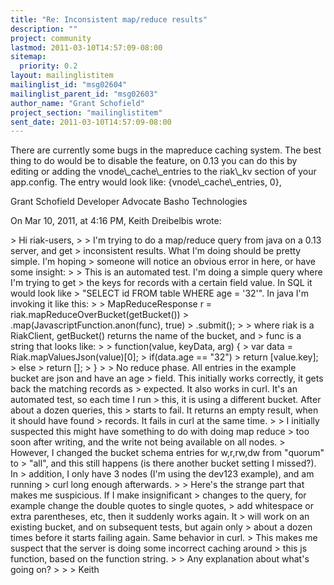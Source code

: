 ```yaml
---
title: "Re: Inconsistent map/reduce results"
description: ""
project: community
lastmod: 2011-03-10T14:57:09-08:00
sitemap:
  priority: 0.2
layout: mailinglistitem
mailinglist_id: "msg02604"
mailinglist_parent_id: "msg02603"
author_name: "Grant Schofield"
project_section: "mailinglistitem"
sent_date: 2011-03-10T14:57:09-08:00
---
```



There are currently some bugs in the mapreduce caching system. The best thing 
to do would be to disable the feature, on 0.13 you can do this by editing or 
adding the vnode\\_cache\\_entries to the riak\\_kv section of your app.config. The 
entry would look like:
{vnode\\_cache\\_entries, 0},

Grant Schofield
Developer Advocate 
Basho Technologies

On Mar 10, 2011, at 4:16 PM, Keith Dreibelbis wrote:

&gt; Hi riak-users,
&gt; 
&gt; I'm trying to do a map/reduce query from java on a 0.13 server, and get 
&gt; inconsistent results. What I'm doing should be pretty simple. I'm hoping 
&gt; someone will notice an obvious error in here, or have some insight:
&gt; 
&gt; This is an automated test. I'm doing a simple query where I'm trying to get 
&gt; the keys for records with a certain field value. In SQL it would look like 
&gt; "SELECT id FROM table WHERE age = '32'". In java I'm invoking it like this:
&gt; 
&gt; MapReduceResponse r = riak.mapReduceOverBucket(getBucket())
&gt; .map(JavascriptFunction.anon(func), true)
&gt; .submit();
&gt; 
&gt; where riak is a RiakClient, getBucket() returns the name of the bucket, and 
&gt; func is a string that looks like:
&gt; 
&gt; function(value, keyData, arg) {
&gt; var data = Riak.mapValuesJson(value)[0];
&gt; if(data.age == "32")
&gt; return [value.key];
&gt; else
&gt; return [];
&gt; }
&gt; 
&gt; No reduce phase. All entries in the example bucket are json and have an age 
&gt; field. This initially works correctly, it gets back the matching records as 
&gt; expected. It also works in curl. It's an automated test, so each time I run 
&gt; this, it is using a different bucket. After about a dozen queries, this 
&gt; starts to fail. It returns an empty result, when it should have found 
&gt; records. It fails in curl at the same time.
&gt; 
&gt; I initially suspected this might have something to do with doing map reduce 
&gt; too soon after writing, and the write not being available on all nodes. 
&gt; However, I changed the bucket schema entries for w,r,rw,dw from "quorum" to 
&gt; "all", and this still happens (is there another bucket setting I missed?). In 
&gt; addition, I only have 3 nodes (I'm using the dev123 example), and am running 
&gt; curl long enough afterwards.
&gt; 
&gt; Here's the strange part that makes me suspicious. If I make insignificant 
&gt; changes to the query, for example change the double quotes to single quotes, 
&gt; add whitespace or extra parentheses, etc, then it suddenly works again. It 
&gt; will work on an existing bucket, and on subsequent tests, but again only 
&gt; about a dozen times before it starts failing again. Same behavior in curl. 
&gt; This makes me suspect that the server is doing some incorrect caching around 
&gt; this js function, based on the function string.
&gt; 
&gt; Any explanation about what's going on?
&gt; 
&gt; 
&gt; Keith

